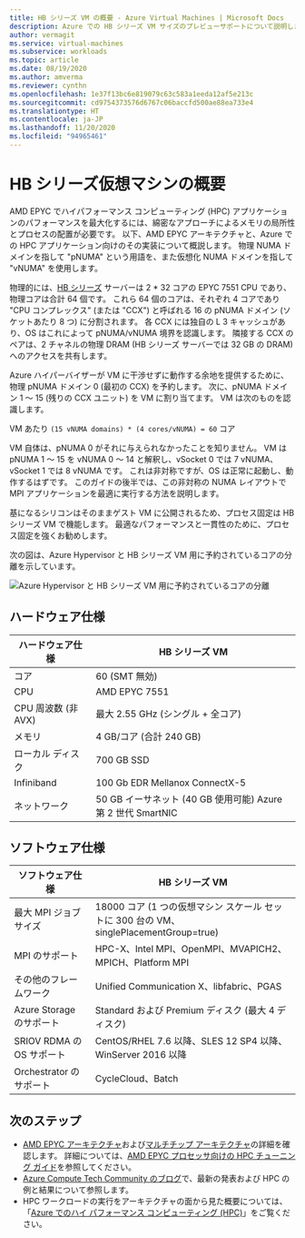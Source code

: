 ```yaml
---
title: HB シリーズ VM の概要 - Azure Virtual Machines | Microsoft Docs
description: Azure での HB シリーズ VM サイズのプレビューサポートについて説明します。
author: vermagit
ms.service: virtual-machines
ms.subservice: workloads
ms.topic: article
ms.date: 08/19/2020
ms.author: amverma
ms.reviewer: cynthn
ms.openlocfilehash: 1e37f13bc6e819079c63c583a1eeda12af5e213c
ms.sourcegitcommit: cd9754373576d6767c06baccfd500ae88ea733e4
ms.translationtype: HT
ms.contentlocale: ja-JP
ms.lasthandoff: 11/20/2020
ms.locfileid: "94965461"
---
```

# <a name="hb-series-virtual-machines-overview"></a>HB シリーズ仮想マシンの概要

AMD EPYC でハイパフォーマンス コンピューティング (HPC) アプリケーションのパフォーマンスを最大化するには、綿密なアプローチによるメモリの局所性とプロセスの配置が必要です。 以下、AMD EPYC アーキテクチャと、Azure での HPC アプリケーション向けのその実装について概説します。 物理 NUMA ドメインを指して "pNUMA" という用語を、また仮想化 NUMA ドメインを指して "vNUMA" を使用します。

物理的には、[HB シリーズ](../../hb-series.md) サーバーは 2 * 32 コアの EPYC 7551 CPU であり、物理コアは合計 64 個です。 これら 64 個のコアは、それぞれ 4 コアであり "CPU コンプレックス" (または "CCX") と呼ばれる 16 の pNUMA ドメイン (ソケットあたり 8 つ) に分割されます。 各 CCX には独自の L 3 キャッシュがあり、OS はこれによって pNUMA/vNUMA 境界を認識します。 隣接する CCX のペアは、2 チャネルの物理 DRAM (HB シリーズ サーバーでは 32 GB の DRAM) へのアクセスを共有します。

Azure ハイパーバイザーが VM に干渉せずに動作する余地を提供するために、物理 pNUMA ドメイン 0 (最初の CCX) を予約します。 次に、pNUMA ドメイン 1 ～ 15 (残りの CCX ユニット) を VM に割り当てます。 VM は次のものを認識します。

VM あたり `(15 vNUMA domains) * (4 cores/vNUMA) = 60` コア

VM 自体は、pNUMA 0 がそれに与えられなかったことを知りません。 VM は pNUMA 1 ～ 15 を vNUMA 0 ～ 14 と解釈し、vSocket 0 では 7 vNUMA、vSocket 1 では 8 vNUMA です。 これは非対称ですが、OS は正常に起動し、動作するはずです。 このガイドの後半では、この非対称の NUMA レイアウトで MPI アプリケーションを最適に実行する方法を説明します。

基になるシリコンはそのままゲスト VM に公開されるため、プロセス固定は HB シリーズ VM で機能します。 最適なパフォーマンスと一貫性のために、プロセス固定を強くお勧めします。

次の図は、Azure Hypervisor と HB シリーズ VM 用に予約されているコアの分離を示しています。

![Azure Hypervisor と HB シリーズ VM 用に予約されているコアの分離](./media/hb-series-overview/segregation-cores.png)

## <a name="hardware-specifications"></a>ハードウェア仕様

| ハードウェア仕様                | HB シリーズ VM                     |
|----------------------------------|----------------------------------|
| コア                            | 60 (SMT 無効)                |
| CPU                              | AMD EPYC 7551                    |
| CPU 周波数 (非 AVX)          | 最大 2.55 GHz (シングル + 全コア)   |
| メモリ                           | 4 GB/コア (合計 240 GB)         |
| ローカル ディスク                       | 700 GB SSD                       |
| Infiniband                       | 100 Gb EDR Mellanox ConnectX-5 |
| ネットワーク                          | 50 GB イーサネット (40 GB 使用可能) Azure 第 2 世代 SmartNIC |

## <a name="software-specifications"></a>ソフトウェア仕様

| ソフトウェア仕様           |HB シリーズ VM           |
|-----------------------------|-----------------------|
| 最大 MPI ジョブ サイズ            | 18000 コア (1 つの仮想マシン スケール セットに 300 台の VM、singlePlacementGroup=true)  |
| MPI のサポート                 | HPC-X、Intel MPI、OpenMPI、MVAPICH2、MPICH、Platform MPI  |
| その他のフレームワーク       | Unified Communication X、libfabric、PGAS |
| Azure Storage のサポート       | Standard および Premium ディスク (最大 4 ディスク) |
| SRIOV RDMA の OS サポート   | CentOS/RHEL 7.6 以降、SLES 12 SP4 以降、WinServer 2016 以降  |
| Orchestrator のサポート        | CycleCloud、Batch  |

## <a name="next-steps"></a>次のステップ

- [AMD EPYC アーキテクチャ](https://bit.ly/2Epv3kC)および[マルチチップ アーキテクチャ](https://bit.ly/2GpQIMb)の詳細を確認します。 詳細については、[AMD EPYC プロセッサ向けの HPC チューニング ガイド](https://bit.ly/2T3AWZ9)を参照してください。
- [Azure Compute Tech Community のブログ](https://techcommunity.microsoft.com/t5/azure-compute/bg-p/AzureCompute)で、最新の発表および HPC の例と結果について参照します。
- HPC ワークロードの実行をアーキテクチャの面から見た概要については、「[Azure でのハイ パフォーマンス コンピューティング (HPC)](/azure/architecture/topics/high-performance-computing/)」をご覧ください。
